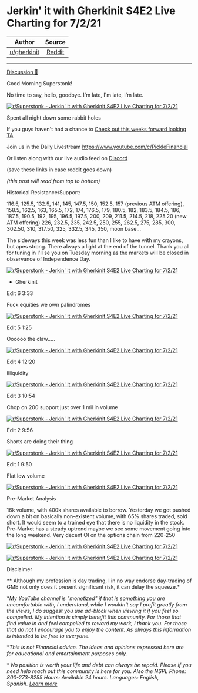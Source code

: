 Jerkin' it with Gherkinit S4E2 Live Charting for 7/2/21
=======================================================

| Author       | Source       | 
| :-------------: |:-------------:|
|  [u/gherkinit](https://www.reddit.com/user/gherkinit/) | [Reddit](https://www.reddit.com/r/Superstonk/comments/oc98wy/jerkin_it_with_gherkinit_s4e2_live_charting_for/) | 

---

[Discussion 🦍](https://www.reddit.com/r/Superstonk/search?q=flair_name%3A%22Discussion%20%F0%9F%A6%8D%22&restrict_sr=1)

Good Morning Superstonk!

No time to say, hello, goodbye. I'm late, I'm late, I'm late.

[![r/Superstonk - Jerkin' it with Gherkinit S4E2 Live Charting for 7/2/21](https://preview.redd.it/lvw117i1ns871.png?width=275&format=png&auto=webp&s=4498341ca303121040570710c5d3e7a48693f0e3)](https://preview.redd.it/lvw117i1ns871.png?width=275&format=png&auto=webp&s=4498341ca303121040570710c5d3e7a48693f0e3)

Spent all night down some rabbit holes

If you guys haven't had a chance to [Check out this weeks forward looking TA](https://www.reddit.com/r/Superstonk/comments/o96vcy/jerkin_it_with_gherkinit_forward_looking/)

Join us in the Daily Livestream <https://www.youtube.com/c/PickleFinancial>

Or listen along with our live audio feed on [Discord](https://discord.gg/HbqnUVsSrH)

(save these links in case reddit goes down)

*(this post will read from top to bottom)*

Historical Resistance/Support:

116.5, 125.5, 132.5, 141, 145, 147.5, 150, 152.5, 157 (previous ATM offering), 158.5, 162.5, 163, 165.5, 172, 174, 176.5, 179, 180.5, 182, 183.5, 184.5, 186, 187.5, 190.5, 192, 195, 196.5, 197.5, 200, 209, 211.5, 214.5, 218, 225.20 (new ATM offering) 226, 232.5, 235, 242.5, 250, 255, 262.5, 275, 285, 300, 302.50, 310, 317.50, 325, 332.5, 345, 350, moon base...

The sideways this week was less fun than I like to have with my crayons, but apes strong. There always a light at the end of the tunnel. Thank you all for tuning in I'll se you on Tuesday morning as the markets will be closed in observance of Independence Day.

[![r/Superstonk - Jerkin' it with Gherkinit S4E2 Live Charting for 7/2/21](https://preview.redd.it/ld19iyclvu871.png?width=700&format=png&auto=webp&s=0d3af93b785094e6ca68f13f3f7829b7242ccf05)](https://preview.redd.it/ld19iyclvu871.png?width=700&format=png&auto=webp&s=0d3af93b785094e6ca68f13f3f7829b7242ccf05)

- Gherkinit

Edit 6 3:33

Fuck equities we own palindromes

[![r/Superstonk - Jerkin' it with Gherkinit S4E2 Live Charting for 7/2/21](https://preview.redd.it/gdgz62nbqu871.png?width=2289&format=png&auto=webp&s=fbb449de8174933e3aa8da5e21e152895fe17576)](https://preview.redd.it/gdgz62nbqu871.png?width=2289&format=png&auto=webp&s=fbb449de8174933e3aa8da5e21e152895fe17576)

Edit 5 1:25

Oooooo the claw.....

[![r/Superstonk - Jerkin' it with Gherkinit S4E2 Live Charting for 7/2/21](https://preview.redd.it/j09y5t7f3u871.png?width=1609&format=png&auto=webp&s=15c35e68ff869f297c83eb06ecda6b2e1547d06d)](https://preview.redd.it/j09y5t7f3u871.png?width=1609&format=png&auto=webp&s=15c35e68ff869f297c83eb06ecda6b2e1547d06d)

Edit 4 12:20

Illiquidity

[![r/Superstonk - Jerkin' it with Gherkinit S4E2 Live Charting for 7/2/21](https://preview.redd.it/wrt6ux0wrt871.png?width=1633&format=png&auto=webp&s=c3d55c5293df909883a67019fbf86b6f36bcee2d)](https://preview.redd.it/wrt6ux0wrt871.png?width=1633&format=png&auto=webp&s=c3d55c5293df909883a67019fbf86b6f36bcee2d)

Edit 3 10:54

Chop on 200 support just over 1 mil in volume

[![r/Superstonk - Jerkin' it with Gherkinit S4E2 Live Charting for 7/2/21](https://preview.redd.it/m5qzjpylct871.png?width=1603&format=png&auto=webp&s=3b67785fd781c453528309de296c077f195e2bf0)](https://preview.redd.it/m5qzjpylct871.png?width=1603&format=png&auto=webp&s=3b67785fd781c453528309de296c077f195e2bf0)

Edit 2 9:56

Shorts are doing their thing

[![r/Superstonk - Jerkin' it with Gherkinit S4E2 Live Charting for 7/2/21](https://preview.redd.it/k68oqol52t871.png?width=1638&format=png&auto=webp&s=e2ab212411b62fc6fae0e2d34a88c377130e52ed)](https://preview.redd.it/k68oqol52t871.png?width=1638&format=png&auto=webp&s=e2ab212411b62fc6fae0e2d34a88c377130e52ed)

Edit 1 9:50

Flat low volume

[![r/Superstonk - Jerkin' it with Gherkinit S4E2 Live Charting for 7/2/21](https://preview.redd.it/25k9e7c01t871.png?width=1510&format=png&auto=webp&s=513d0811f8715714170bbfb897ddb8451e2b4dfc)](https://preview.redd.it/25k9e7c01t871.png?width=1510&format=png&auto=webp&s=513d0811f8715714170bbfb897ddb8451e2b4dfc)

Pre-Market Analysis

16k volume, with 400k shares available to borrow. Yesterday we got pushed down a bit on basically non-existent volume, with 65% shares traded, sold short. It would seem to a trained eye that there is no liquidity in the stock. Pre-Market has a steady uptrend maybe we see some movement going into the long weekend. Very decent OI on the options chain from 220-250

[![r/Superstonk - Jerkin' it with Gherkinit S4E2 Live Charting for 7/2/21](https://preview.redd.it/kfwb44vcos871.png?width=1603&format=png&auto=webp&s=00eb4edd4dca09b4f981e8cdf35dbdda34d52785)](https://preview.redd.it/kfwb44vcos871.png?width=1603&format=png&auto=webp&s=00eb4edd4dca09b4f981e8cdf35dbdda34d52785)

[![r/Superstonk - Jerkin' it with Gherkinit S4E2 Live Charting for 7/2/21](https://preview.redd.it/nhyd1od7os871.png?width=629&format=png&auto=webp&s=539978bf55598bced4596f1f153a5f2f91495017)](https://preview.redd.it/nhyd1od7os871.png?width=629&format=png&auto=webp&s=539978bf55598bced4596f1f153a5f2f91495017)

Disclaimer

** Although my profession is day trading, I in no way endorse day-trading of GME not only does it present significant risk, it can delay the squeeze.*

**My YouTube channel is "monetized" if that is something you are uncomfortable with, I understand, while I wouldn't say I profit greatly from the views, I do suggest you use ad-block when viewing it if you feel so compelled.* *My intention is simply benefit this community. For those that find value in and feel compelled to reward my work, I thank you. For those that do not I encourage you to enjoy the content. As always this information is intended to be free to everyone.*

**This is not Financial advice. The ideas and opinions expressed here are for educational and entertainment purposes only.*

* *No position is worth your life and debt can always be repaid. Please if you need help reach out this community is here for you. Also the NSPL Phone: 800-273-8255 Hours: Available 24 hours. Languages: English, Spanish.* [*Learn more*](https://suicidepreventionlifeline.org/)
